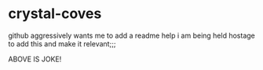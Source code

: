 # crystal-coves
github aggressively wants me to add a readme help i am being held hostage to add this and make it relevant;;;

ABOVE IS JOKE!
